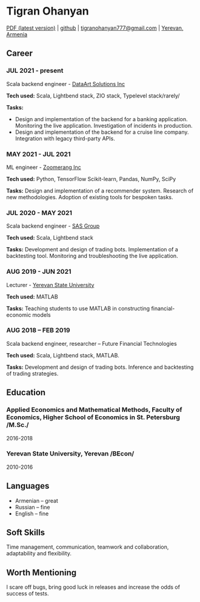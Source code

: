 # Tigran Ohanyan

[PDF (latest version)](https://tigranohanyan.github.io/RESUME/RESUME.pdf) |
[github](https://github.com/TigranOhanyan) |
[tigranohanyan777@gmail.com](mailto:tigranohanyan777@gmail.com) |
[Yerevan, Armenia](https://www.openstreetmap.org/relation/364087#map=12/40.1614/44.5259)

## Career

### JUL 2021 - present

Scala backend engineer - [DataArt Solutions Inc](https://www.dataart.com)

**Tech used:** Scala, Lightbend stack, ZIO stack, Typelevel stack/rarely/

**Tasks:** 
  - Design and implementation of the backend for a banking application. Monitoring the live application. Investigation of incidents in production.
  - Design and implementation of the backend for a cruise line company. Integration with legacy third-party APIs.


### MAY 2021 - JUL 2021

ML engineer - [Zoomerang Inc](https://zoomerang.app/)

**Tech used:** Python, TensorFlow Scikit-learn, Pandas, NumPy, SciPy

**Tasks:** Design and implementation of a recommender system. Research of new methodologies. Adoption of existing tools for bespoken tasks.

### JUL 2020 - MAY 2021

Scala backend engineer - [SAS Group](https://www.sasgroup.am/en/)

**Tech used:** Scala, Lightbend stack

**Tasks:** Development and design of trading bots. Implementation of a backtesting tool. Monitoring and troubleshooting the live application. 
  
### AUG 2019 - JUN 2021

Lecturer - [Yerevan State University](http://www.ysu.am/main/en)

**Tech used:** MATLAB

**Tasks:** Teaching students to use MATLAB in constructing financial-economic models

### AUG 2018 – FEB 2019

Scala backend engineer, researcher – Future Financial Technologies

**Tech used:** Scala, Lightbend stack, MATLAB.

**Tasks:** Development and design of trading bots. Inference and backtesting of trading strategies.

## Education

### Applied Economics and Mathematical Methods, Faculty of Economics, Higher School of Economics in St. Petersburg /M.Sc./

2016-2018 

### Yerevan State University, Yerevan /BEcon/

2010-2016

## Languages

* Armenian – great
* Russian – fine
* English – fine

## Soft Skills
Time management, communication, teamwork and collaboration, adaptability and flexibility.

## Worth Mentioning
I scare off bugs, bring good luck in releases and increase the odds of success of tests.
